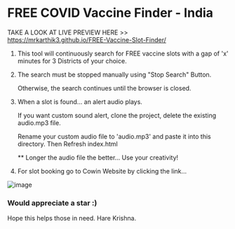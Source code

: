 # FREE COVID Vaccine Finder - India

TAKE A LOOK AT LIVE PREVIEW HERE >> https://mrkarthik3.github.io/FREE-Vaccine-Slot-Finder/ 

1. This tool will continuously search for FREE vaccine slots with a gap of 'x' minutes for 3 Districts of your choice.

2. The search must be stopped manually using "Stop Search" Button.

    Otherwise, the search continues until the browser is closed.

3. When a slot is found... an alert audio plays.

    If you want custom sound alert, clone the project, delete the existing audio.mp3 file. 

    Rename your custom audio file to 'audio.mp3' and paste it into this directory. Then Refresh index.html

    ** Longer the audio file the better... Use your creativity!

4. For slot booking go to Cowin Website by clicking the link...

![image](https://user-images.githubusercontent.com/48716076/123107703-6532bf80-d457-11eb-9315-261a3002363f.png)


    

### Would appreciate a star :) 

Hope this helps those in need. Hare Krishna.
